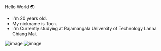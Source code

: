 Hello World 🌏

- I'm 20 years old.
- My nickname is Toon.
- I'm Currently studying at Rajamangala University of Technology Lanna Chiang Mai.


![image](https://user-images.githubusercontent.com/118198788/202242149-5e8261a6-c3e8-48f0-87a1-61805c6ca2b4.png)
![image](https://user-images.githubusercontent.com/118198788/202244574-d629cd59-72c8-4765-b6c1-0fd8f77a934e.png)

